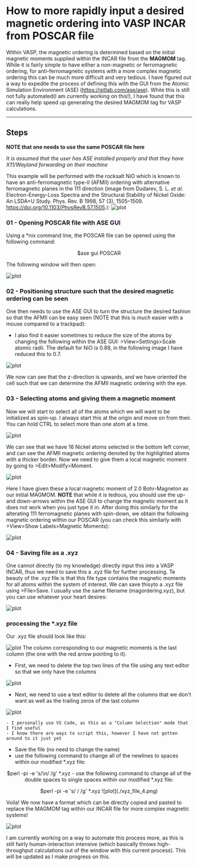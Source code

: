 # How to more rapidly input a desired magnetic ordering into VASP INCAR from POSCAR file

Within VASP, the magnetic ordering is determined based on the initial magnetic moments supplied within the INCAR file from the **MAGMOM** tag. While it is fairly simple to have either a non-magnetic or ferromagnetic ordering, for anti-ferromagnetic systems with a more complex magnetic ordering this can be much more difficult and very tedious. I have figured out a way to expedite the process of defining this with the GUI from the Atomic Simulation Environment (ASE) (https://gitlab.com/ase/ase). While this is still not fully automated(I am currently working on this!), I have found that this can really help speed up generating the desired MAGMOM tag for VASP calculations.
***

## Steps
**NOTE that one needs to use the same POSCAR file here**

*It is assumed that the user has ASE installed properly and that they have X11/Wayland forwarding on their machine*


This example will be performed with the rocksalt NiO which is known to have an anti-ferromagnetic type-II (AFMII) ordering with alternative ferromagnetic planes in the 111 direction (image from Dudarev, S. L. *et al*. Electron-Energy-Loss Spectra and the Structural Stability of Nickel Oxide: An LSDA+U Study. Phys. Rev. B 1998, 57 (3), 1505–1509. https://doi.org/10.1103/PhysRevB.57.1505.):
![plot](./AFMII-NiO.png) 
### 01 - Opening POSCAR file with ASE GUI
Using a *nix command line, the POSCAR file can be opened using the following command:
<p align = 'center'> $ase gui POSCAR

The following window will then open:

![plot](./ase_gui_1.png)

### 02 - Positioning structure such that the desired magnetic ordering can be seen
One then needs to use the ASE GUI to turn the structure the desired fashion so that the AFMII can be easy seen (NOTE that this is *much* easier with a mouse compared to a trackpad):
- I also find it easier sometimes to reduce the size of the atoms by changing the following within the ASE GUI: >View>Settings>Scale atomic radii. The default for NiO is 0.89, in the following image I have reduced this to 0.7.

![plot](./ase_gui_2.png)

We now can see that the z-direction is upwards, and we have oriented the cell such that we can determine the AFMII magnetic ordering with the eye.

### 03 - Selecting atoms and giving them a magnetic moment
Now we will start to select all of the atoms which we will want to be initialized as spin-up. I always start this at the origin and move on from their. You can hold CTRL to select more than one atom at a time.

![plot](./ase_gui_3.png)

We can see that we have 16 Nickel atoms selected in the bottom left corner, and can see the AFMII magnetic ordering denoted by the highlighted atoms with a thicker border.
Now we need to give them a local magnetic moment by going to >Edit>Modify>Moment.

![plot](./ase_gui_4.png)

Here I have given these a local magnetic moment of 2.0 Bohr-Magneton as our initial MAGMOM. **NOTE** that while it is tedious, you should use the up- and down-arrows within the ASE GUI to change the magnetic moment as it does not work when you just type it in.
After doing this similarly for the alterating 111 ferromagnetic planes with spin-down, we obtain the following magnetic ordering within our POSCAR (you can check this similarly with >View>Show Labels>Magnetic Moments): 

![plot](./ase_gui_5.png)

### 04 - Saving file as a .xyz
One cannot directly (to my knowledge) directly input this into a VASP INCAR, thus we need to save this a .xyz file for further processing. Te beauty of the .xyz file is that this file type contains the magnetic moments for all atoms within the system of interest. We can save thisyto a .xyz file using >File>Save. I usually use the same filename (magordering.xyz), but you can use whatever your heart desires: 

![plot](./ase_gui_6.png)

### processing the *.xyz file
Our .xyz file should look like this: 

![plot](./xyz_file.png)
The column corresponding to our magnetic moments is the last column (the one with the red arrow pointing to it).
- First, we need to delete the top two lines of the file using any text editor so that we only have the columns 

![plot](./xyz_file_2.png)

- Next, we need to use a text editor to delete all the columns that we don't want as well as the trailing zeros of the last column 

![plot](./xyz_file_3.png)

    - I personally use VS Code, as this as a "Column Selection" mode that I find useful
    - I know there are ways to script this, however I have not gotten around to it just yet
- Save the file (no need to change the name)
- use the following command to change all of the newlines to spaces within our modified *.xyz file:
<p align = 'center'> $perl -pi -e 's/\n/ /g' *.xyz
- use the following command to change all of the double spaces to single spaces within our modified *.xyz file:
<p align = 'center'> $perl -pi -e 's/  / /g' *.xyz
![plot](./xyz_file_4.png)

Voila! We now have a format which can be directly copied and pasted to replace the MAGMOM tag within our INCAR file for more complex magnetic systems!

![plot](./final-incar.png)

I am currently working on a way to automate this process more, as this is still fairly human-interaction intensive (which basically throws high-throughput calculations out of the window with this current process). This will be updated as I make progress on this.